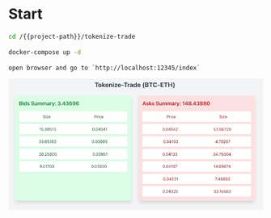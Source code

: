 # Start

```bash
cd /{{project-path}}/tokenize-trade
```

```bash
docker-compose up -d
```

```
open browser and go to `http://localhost:12345/index`
```
![img.png](img.png)